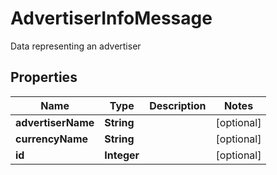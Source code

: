 

# AdvertiserInfoMessage

Data representing an advertiser

## Properties

| Name | Type | Description | Notes |
|------------ | ------------- | ------------- | -------------|
|**advertiserName** | **String** |  |  [optional] |
|**currencyName** | **String** |  |  [optional] |
|**id** | **Integer** |  |  [optional] |



